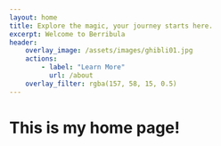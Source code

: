 ```yaml
---
layout: home
title: Explore the magic, your journey starts here.
excerpt: Welcome to Berribula
header:
    overlay_image: /assets/images/ghibli01.jpg
    actions:
        - label: "Learn More"
          url: /about
    overlay_filter: rgba(157, 58, 15, 0.5)
---
```


# This is my home page!
